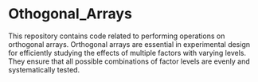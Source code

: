 # Othogonal_Arrays
This repository contains code related to performing operations on orthogonal arrays. Orthogonal arrays are essential in experimental design for efficiently studying the effects of multiple factors with varying levels. They ensure that all possible combinations of factor levels are evenly and systematically tested.
